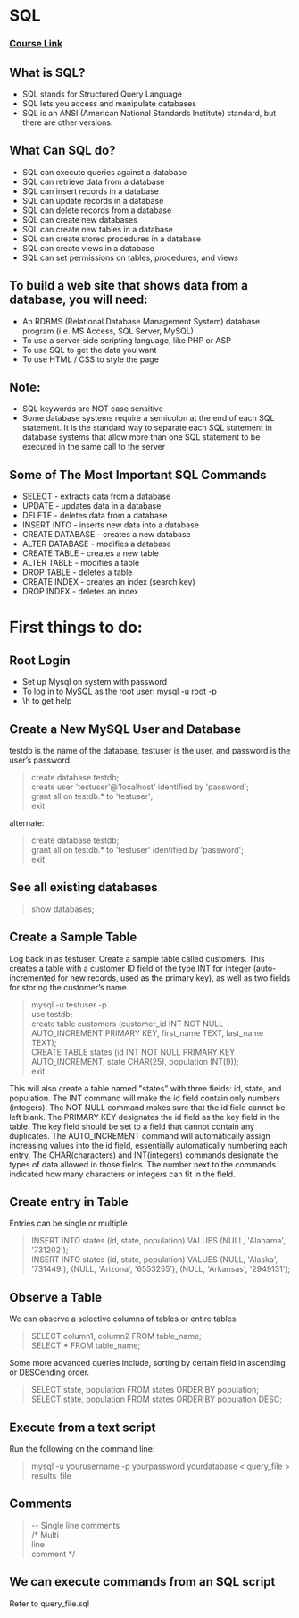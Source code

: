 # SQL

### [Course Link](https://www.w3schools.com/sql/)

## What is SQL?
* SQL stands for Structured Query Language
* SQL lets you access and manipulate databases
* SQL is an ANSI (American National Standards Institute) standard, but there are other versions.

## What Can SQL do?
* SQL can execute queries against a database
* SQL can retrieve data from a database
* SQL can insert records in a database
* SQL can update records in a database
* SQL can delete records from a database
* SQL can create new databases
* SQL can create new tables in a database
* SQL can create stored procedures in a database
* SQL can create views in a database
* SQL can set permissions on tables, procedures, and views

## To build a web site that shows data from a database, you will need:
* An RDBMS (Relational Database Management System) database program (i.e. MS Access, SQL Server, MySQL)
* To use a server-side scripting language, like PHP or ASP
* To use SQL to get the data you want
* To use HTML / CSS to style the page

## Note:
* SQL keywords are NOT case sensitive
* Some database systems require a semicolon at the end of each SQL statement. It is the standard way to separate each SQL statement in database systems that allow more than one SQL statement to be executed in the same call to the server

## Some of The Most Important SQL Commands
* SELECT - extracts data from a database
* UPDATE - updates data in a database
* DELETE - deletes data from a database
* INSERT INTO - inserts new data into a database
* CREATE DATABASE - creates a new database
* ALTER DATABASE - modifies a database
* CREATE TABLE - creates a new table
* ALTER TABLE - modifies a table
* DROP TABLE - deletes a table
* CREATE INDEX - creates an index (search key)
* DROP INDEX - deletes an index

# First things to do:

## Root Login
* Set up Mysql on system with password
* To log in to MySQL as the root user: mysql -u root -p
* \h to get help

## Create a New MySQL User and Database
testdb is the name of the database, testuser is the user, and password is the user’s password.<br>
> create database testdb; <br>
> create user 'testuser'@'localhost' identified by 'password'; <br>
> grant all on testdb.* to 'testuser'; <br>
> exit

alternate: <br>
> create database testdb;<br>
> grant all on testdb.* to 'testuser' identified by 'password';<br>
> exit

## See all existing databases
> show databases;

## Create a Sample Table
Log back in as testuser. Create a sample table called customers. This creates a table with a customer ID field of the type INT for integer (auto-incremented for new records, used as the primary key), as well as two fields for storing the customer’s name.<br>
> mysql -u testuser -p<br>
> use testdb;<br>
> create table customers (customer_id INT NOT NULL AUTO_INCREMENT PRIMARY KEY, first_name TEXT, last_name TEXT);<br>
> CREATE TABLE states (id INT NOT NULL PRIMARY KEY AUTO_INCREMENT, state CHAR(25), population INT(9));<br>
> exit

This will also create a table named "states" with three fields: id, state, and population. The INT command will make the id field contain only numbers (integers). The NOT NULL command makes sure that the id field cannot be left blank. The PRIMARY KEY designates the id field as the key field in the table. The key field should be set to a field that cannot contain any duplicates. The AUTO_INCREMENT command will automatically assign increasing values into the id field, essentially automatically numbering each entry. The CHAR(characters) and INT(integers) commands designate the types of data allowed in those fields. The number next to the commands indicated how many characters or integers can fit in the field.

## Create entry in Table
Entries can be single or multiple<br>
> INSERT INTO states (id, state, population) VALUES (NULL, 'Alabama', '731202');<br>
> INSERT INTO states (id, state, population) VALUES (NULL, 'Alaska', '731449'), (NULL, 'Arizona', '6553255'), (NULL, 'Arkansas', '2949131');

## Observe a Table
We can observe a selective columns of tables or entire tables
> SELECT column1, column2 FROM table_name;<br>
> SELECT * FROM table_name;

Some more advanced queries include, sorting by certain field in ascending or DESCending order.
> SELECT state, population FROM states ORDER BY population;<br>
> SELECT state, population FROM states ORDER BY population DESC;

## Execute from a text script
Run the following on the command line:
> mysql -u yourusername -p yourpassword yourdatabase < query_file > results_file

## Comments
> -- Single line comments<br>
> /* Multi<br>
> line<br>
> comment */

## We can execute commands from an SQL script
Refer to query_file.sql
